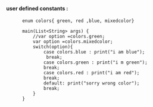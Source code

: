 #### user defined constants : 

          enum colors{ green, red ,blue, mixedcolor}

          main(List<String> args) {
              //var option =colors.green;
              var option =colors.mixedcolor;
              switch(option){
                  case colors.blue : print("i am blue");
                   break;
                  case colors.green : print("i m green");
                  break;
                  case colors.red : print("i am red");
                  break;        
                  default: print("sorry wrong color");
                  break;
              }      
          }



